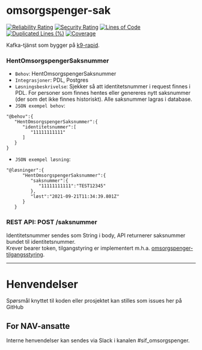 omsorgspenger-sak
================
[![Reliability Rating](https://sonarcloud.io/api/project_badges/measure?project=navikt_omsorgspenger-sak&metric=reliability_rating)](https://sonarcloud.io/summary/overall?id=navikt_omsorgspenger-sak)
[![Security Rating](https://sonarcloud.io/api/project_badges/measure?project=navikt_omsorgspenger-sak&metric=security_rating)](https://sonarcloud.io/summary/overall?id=navikt_omsorgspenger-sak)
[![Lines of Code](https://sonarcloud.io/api/project_badges/measure?project=navikt_omsorgspenger-sak&metric=ncloc)](https://sonarcloud.io/summary/overall?id=navikt_omsorgspenger-sak)
[![Duplicated Lines (%)](https://sonarcloud.io/api/project_badges/measure?project=navikt_omsorgspenger-sak&metric=duplicated_lines_density)](https://sonarcloud.io/summary/overall?id=navikt_omsorgspenger-sak)
[![Coverage](https://sonarcloud.io/api/project_badges/measure?project=navikt_omsorgspenger-sak&metric=coverage)](https://sonarcloud.io/summary/overall?id=navikt_omsorgspenger-sak)

Kafka-tjänst som bygger på <a href="https://github.com/navikt/k9-rapid">k9-rapid</a>.

### HentOmsorgspengerSaksnummer ###
* `Behov`: HentOmsorgspengerSaksnummer
* `Integrasjoner`: PDL, Postgres
* `Løsningsbeskrivelse`: Sjekker så att identitetsnummer i request finnes i PDL. 
For personer som finnes hentes eller genereres nytt saksnummer (der som det ikke finnes historiskt).
Alle saksnummer lagras i database.
* `JSON exempel behov`:
```
"@behov":{
   "HentOmsorgspengerSaksnummer":{
      "identitetsnummer":[
         "11111111111"
      ]
   }
}
```
* `JSON exempel løsning`:
```
"@løsninger":{
      "HentOmsorgspengerSaksnummer":{
         "saksnummer":{
            "11111111111":"TEST12345"
         },
         "løst":"2021-09-21T11:34:39.801Z"
      }
   }
```

### REST API: POST /saksnummer ###
Identitetsnummer sendes som String i body, API returnerer saksnummer bundet til identitetsnummer.  
Krever bearer token, tilgangstyring er implementert m.h.a. <a href="https://github.com/navikt/omsorgspenger-tilgangsstyring">omsorgspenger-tilgangsstyring</a>.

---

# Henvendelser

Spørsmål knyttet til koden eller prosjektet kan stilles som issues her på GitHub

## For NAV-ansatte

Interne henvendelser kan sendes via Slack i kanalen #sif_omsorgspenger.
